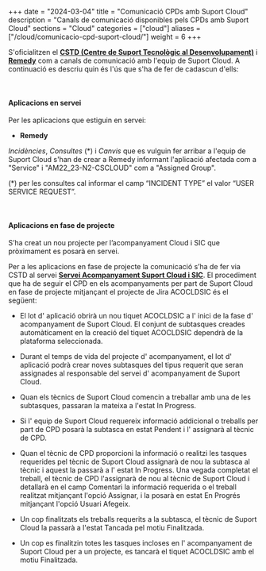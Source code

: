 +++
date        = "2024-03-04"
title       = "Comunicació CPDs amb Suport Cloud"
description = "Canals de comunicació disponibles pels CPDs amb Suport Cloud"
sections    = "Cloud"
categories  = ["cloud"]
aliases     = ["/cloud/comunicacio-cpd-suport-cloud/"]
weight      = 6
+++

S'oficialitzen el [**CSTD (Centre de Suport Tecnològic al Desenvolupament)**](https://cstd-ctti.atlassian.net/) i [**Remedy**](https://pautic.gencat.cat/) com a canals de comunicació amb l'equip de Suport Cloud. A continuació es descriu quin és l'ús que s'ha de fer de cadascun d'ells:

<br/>

#### Aplicacions en servei

Per les aplicacions que estiguin en servei:

- **Remedy**

_Incidències_, _Consultes_ (*) i _Canvis_ que es vulguin fer arribar a l'equip de Suport Cloud s'han de crear a Remedy informant l'aplicació afectada com a "Service" i "AM22_23-N2-CSCLOUD" com a "Assigned Group".

(*) per les consultes cal informar el camp “INCIDENT TYPE” el valor “USER SERVICE REQUEST”.

<br/>

#### Aplicacions en fase de projecte

S’ha creat un nou projecte per l’acompanyament Cloud i SIC que pròximament es posarà en servei.

Per a les aplicacions en fase de projecte la comunicació s’ha de fer via CSTD al servei [**Servei Acompanyament Suport Cloud i SIC**](https://cstd-ctti.atlassian.net/jira/software/c/projects/ACOCLDSIC/boards/43). El procediment que ha de seguir el CPD en els acompanyaments per part de Suport Cloud en fase de projecte mitjançant el projecte de Jira ACOCLDSIC és el següent:

* El lot d' aplicació obrirà un nou tiquet ACOCLDSIC a l' inici de la fase d' acompanyament de Suport Cloud. El conjunt de subtasques creades automàticament en la creació del tiquet ACOCLDSIC dependrà de la plataforma seleccionada.

* Durant el temps de vida del projecte d' acompanyament, el lot d' aplicació podrà crear noves subtasques del tipus requerit que seran assignades al responsable del servei d' acompanyament de Suport Cloud.

* Quan els tècnics de Suport Cloud comencin a treballar amb una de les subtasques, passaran la mateixa a l'estat In Progress.
  
* Si l' equip de Suport Cloud requereix informació addicional o treballs per part de CPD posarà la subtasca en estat Pendent i l' assignarà al tècnic de CPD.

* Quan el tècnic de CPD proporcioni la informació o realitzi les tasques requerides pel tècnic de Suport Cloud assignarà de nou la subtasca al tècnic i aquest la passarà a l' estat In Progress. Una vegada completat el treball, el tècnic de CPD l'assignarà de nou al tècnic de Suport Cloud i detallarà en el camp Comentari la informació requerida o el treball realitzat mitjançant l'opció Assignar, i la posarà en estat En Progrés mitjançant l'opció Usuari Afegeix.

* Un cop finalitzats els treballs requerits a la subtasca, el tècnic de Suport Cloud la passarà a l'estat Tancada pel motiu Finalitzada.
  
* Un cop es finalitzin totes les tasques incloses en l' acompanyament de Suport Cloud per a un projecte, es tancarà el tiquet ACOCLDSIC amb el motiu Finalitzada.

